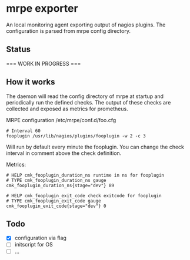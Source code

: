 # mrpe exporter

An local monitoring agent exporting output of nagios plugins.
The configuration is parsed from mrpe config directory.


## Status

===   WORK IN PROGRESS   ===



## How it works

The daemon will read the config directory of mrpe at startup and periodically run the defined checks. The output of these checks are collected and exposed as metrics for prometheus.

MRPE configuration /etc/mrpe/conf.d/foo.cfg
```
# Interval 60
fooplugin /usr/lib/nagios/plugins/fooplugin -w 2 -c 3
```

Will run by default every minute the fooplugin. You can change the check interval in comment above the check definition.

Metrics:
```
# HELP cmk_fooplugin_duration_ns runtime in ns for fooplugin
# TYPE cmk_fooplugin_duration_ns gauge
cmk_fooplugin_duration_ns{stage="dev"} 89

# HELP cmk_fooplugin_exit_code check exitcode for fooplugin
# TYPE cmk_fooplugin_exit_code gauge
cmk_fooplugin_exit_code{stage="dev"} 0
```

## Todo

- [x] configuration via flag
- [ ] initscript for OS
- [ ] ...
